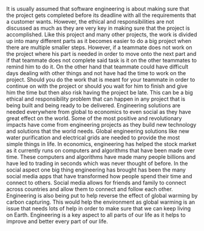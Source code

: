 It is usually assumed that software engineering is about making sure that the project gets completed before its deadline with all the requirements that a customer wants. However, the ethical and responsibilities are not discussed as much as they are very key in making sure that the project is accomplished. Like this project and many other projects, the work is divided up into many different parts as it becomes easier to do a big project when there are multiple smaller steps. However, if a teammate does not work on the project where his part is needed in order to move onto the next part and if that teammate does not complete said task is it on the other teammates to remind him to do it. On the other hand that teammate could have difficult days dealing with other things and not have had the time to work on the project. Should you do the work that is meant for your teammate in order to continue on with the project or should you wait for him to finish and give him the time but then also risk having the project be late. This can be a big ethical and responsibility problem that can happen in any project that is being built and being ready to be delivered. Engineering solutions are needed everywhere from global to economics to even social as they have great effect on the world. Some of the most positive and revolutionary impacts have come from engineering projects as they build new technology and solutions that the world needs. Global engineering solutions like new water purification and electrical grids are needed to provide the most simple things in life. In economics, engineering has helped the stock market as it currently runs on computers and algorithms that have been made over time. These computers and algorithms have made many people billions and have led to trading in seconds which was never thought of before. In the social aspect one big thing engineering has brought has been the many social media apps that have transformed how people spend their time and connect to others. Social media allows for friends and family to connect across countries and allow them to connect and follow each other. Engineering is also being put to help reverse the effect of global warming by carbon capturing. This would help the environment as global warming is an issue that needs lots of help in order to make sure that we can keep living on Earth. Engineering is a key aspect to all parts of our life as it helps to improve and better every part of our life. 